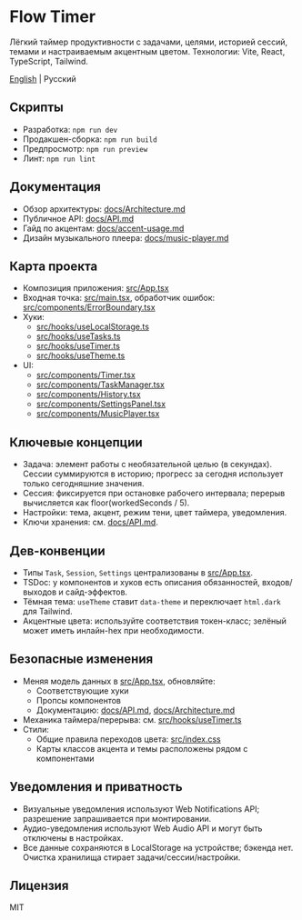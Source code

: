 # Flow Timer

Лёгкий таймер продуктивности с задачами, целями, историей сессий, темами и настраиваемым акцентным цветом. Технологии: Vite, React, TypeScript, Tailwind.

[English](README.md) | Русский

## Скрипты

- Разработка: `npm run dev`
- Продакшен-сборка: `npm run build`
- Предпросмотр: `npm run preview`
- Линт: `npm run lint`

## Документация

- Обзор архитектуры: [docs/Architecture.md](docs/Architecture.md)
- Публичное API: [docs/API.md](docs/API.md)
- Гайд по акцентам: [docs/accent-usage.md](docs/accent-usage.md)
- Дизайн музыкального плеера: [docs/music-player.md](docs/music-player.md)

## Карта проекта

- Композиция приложения: [src/App.tsx](src/App.tsx)
- Входная точка: [src/main.tsx](src/main.tsx), обработчик ошибок: [src/components/ErrorBoundary.tsx](src/components/ErrorBoundary.tsx)
- Хуки:
  - [src/hooks/useLocalStorage.ts](src/hooks/useLocalStorage.ts)
  - [src/hooks/useTasks.ts](src/hooks/useTasks.ts)
  - [src/hooks/useTimer.ts](src/hooks/useTimer.ts)
  - [src/hooks/useTheme.ts](src/hooks/useTheme.ts)
- UI:
  - [src/components/Timer.tsx](src/components/Timer.tsx)
  - [src/components/TaskManager.tsx](src/components/TaskManager.tsx)
  - [src/components/History.tsx](src/components/History.tsx)
  - [src/components/SettingsPanel.tsx](src/components/SettingsPanel.tsx)
  - [src/components/MusicPlayer.tsx](src/components/MusicPlayer.tsx)

## Ключевые концепции

- Задача: элемент работы с необязательной целью (в секундах). Сессии суммируются в историю; прогресс за сегодня использует только сегодняшние значения.
- Сессия: фиксируется при остановке рабочего интервала; перерыв вычисляется как floor(workedSeconds / 5).
- Настройки: тема, акцент, режим тени, цвет таймера, уведомления.
- Ключи хранения: см. [docs/API.md](docs/API.md).

## Дев-конвенции

- Типы `Task`, `Session`, `Settings` централизованы в [src/App.tsx](src/App.tsx).
- TSDoc: у компонентов и хуков есть описания обязанностей, входов/выходов и сайд-эффектов.
- Тёмная тема: `useTheme` ставит `data-theme` и переключает `html.dark` для Tailwind.
- Акцентные цвета: используйте соответствия токен-класс; зелёный может иметь инлайн-hex при необходимости.

## Безопасные изменения

- Меняя модель данных в [src/App.tsx](src/App.tsx), обновляйте:
  - Соответствующие хуки
  - Пропсы компонентов
  - Документацию: [docs/API.md](docs/API.md), [docs/Architecture.md](docs/Architecture.md)
- Механика таймера/перерыва: см. [src/hooks/useTimer.ts](src/hooks/useTimer.ts)
- Стили:
  - Общие правила переходов цвета: [src/index.css](src/index.css)
  - Карты классов акцента и темы расположены рядом с компонентами

## Уведомления и приватность

- Визуальные уведомления используют Web Notifications API; разрешение запрашивается при монтировании.
- Аудио-уведомления используют Web Audio API и могут быть отключены в настройках.
- Все данные сохраняются в LocalStorage на устройстве; бэкенда нет. Очистка хранилища стирает задачи/сессии/настройки.

## Лицензия

MIT

